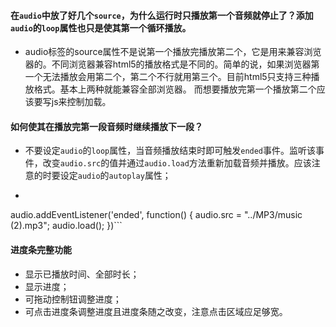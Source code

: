 #### 在```audio```中放了好几个```source```，为什么运行时只播放第一个音频就停止了？添加```audio```的```loop```属性也只是使其第一个循环播放。
- audio标签的source属性不是说第一个播放完播放第二个，它是用来兼容浏览器的。不同浏览器兼容html5的播放格式是不同的。简单的说，如果浏览器第一个无法播放会用第二个，第二个不行就用第三个。目前html5只支持三种播放格式。基本上两种就能兼容全部浏览器。
  而想要播放完第一个播放第二个应该要写js来控制加载。
#### 如何使其在播放完第一段音频时继续播放下一段？
- 不要设定```audio```的```loop```属性，当音频播放结束时即可触发```ended```事件。监听该事件，改变```audio.src```的值并通过```audio.load```方法重新加载音频并播放。应该注意的时要设定```audio```的```autoplay```属性；
- ```
audio.addEventListener('ended', function() {
    audio.src = "../MP3/music (2).mp3";
    audio.load();
})```


#### 进度条完整功能
- 显示已播放时间、全部时长；
- 显示进度；
- 可拖动控制钮调整进度；
- 可点击进度条调整进度且进度条随之改变，注意点击区域应足够宽。
